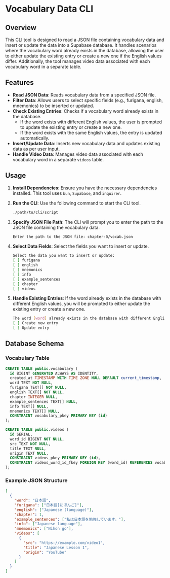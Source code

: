 # Vocabulary Data CLI

## Overview

This CLI tool is designed to read a JSON file containing vocabulary data and insert or update the data into a Supabase database. It handles scenarios where the vocabulary word already exists in the database, allowing the user to either update the existing entry or create a new one if the English values differ. Additionally, the tool manages video data associated with each vocabulary word in a separate table.

## Features

- **Read JSON Data**: Reads vocabulary data from a specified JSON file.
- **Filter Data**: Allows users to select specific fields (e.g., furigana, english, mnemonics) to be inserted or updated.
- **Check Existing Entries**: Checks if a vocabulary word already exists in the database.
  - If the word exists with different English values, the user is prompted to update the existing entry or create a new one.
  - If the word exists with the same English values, the entry is updated automatically.
- **Insert/Update Data**: Inserts new vocabulary data and updates existing data as per user input.
- **Handle Video Data**: Manages video data associated with each vocabulary word in a separate `videos` table.

## Usage

1. **Install Dependencies**: Ensure you have the necessary dependencies installed. This tool uses `bun`, `Supabase`, and `inquirer`.

2. **Run the CLI**: Use the following command to start the CLI tool.

   ```sh
   ./path/to/cli/script
   ```

3. **Specify JSON File Path**: The CLI will prompt you to enter the path to the JSON file containing the vocabulary data.

   ```sh
   Enter the path to the JSON file: chapter-0/vocab.json
   ```

4. **Select Data Fields**: Select the fields you want to insert or update.

   ```sh
   Select the data you want to insert or update:
   [ ] furigana
   [ ] english
   [ ] mnemonics
   [ ] info
   [ ] example_sentences
   [ ] chapter
   [ ] videos
   ```

5. **Handle Existing Entries**: If the word already exists in the database with different English values, you will be prompted to either update the existing entry or create a new one.
   ```sh
   The word [word] already exists in the database with different English values.
   [ ] Create new entry
   [ ] Update entry
   ```

## Database Schema

### Vocabulary Table

```sql
CREATE TABLE public.vocabulary (
  id BIGINT GENERATED ALWAYS AS IDENTITY,
  created_at TIMESTAMP WITH TIME ZONE NULL DEFAULT current_timestamp,
  word TEXT NOT NULL,
  furigana TEXT[] NOT NULL,
  english TEXT[] NOT NULL,
  chapter INTEGER NULL,
  example_sentences TEXT[] NULL,
  info TEXT[] NULL,
  mnemonics TEXT[] NULL,
  CONSTRAINT vocabulary_pkey PRIMARY KEY (id)
);
```

```sql
CREATE TABLE public.videos (
  id SERIAL,
  word_id BIGINT NOT NULL,
  src TEXT NOT NULL,
  title TEXT NULL,
  origin TEXT NULL,
  CONSTRAINT videos_pkey PRIMARY KEY (id),
  CONSTRAINT videos_word_id_fkey FOREIGN KEY (word_id) REFERENCES vocabulary (id) ON UPDATE CASCADE ON DELETE CASCADE
);
```

### Example JSON Structure

```json
[
  {
    "word": "日本語",
    "furigana": ["日本語[にほんご]"],
    "english": ["Japanese (language)"],
    "chapter": 1,
    "example_sentences": ["私は日本語を勉強しています。"],
    "info": ["Japanese language"],
    "mnemonics": ["Nihon go"],
    "videos": [
      {
        "src": "https://example.com/video1",
        "title": "Japanese Lesson 1",
        "origin": "YouTube"
      }
    ]
  }
]
```
